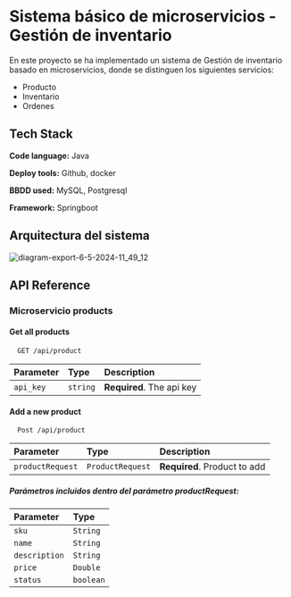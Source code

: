 
# Sistema básico de microservicios - Gestión de inventario

En este proyecto se ha implementado un sistema de Gestión de inventario basado en microservicios, donde se distinguen los siguientes servicios:

* Producto
* Inventario
* Ordenes


## Tech Stack

**Code language:** Java

**Deploy tools:** Github, docker

**BBDD used:** MySQL, Postgresql

**Framework:** Springboot


## Arquitectura del sistema
![diagram-export-6-5-2024-11_49_12](https://github.com/ricardorma/microservices_system/assets/45419870/e4a3c76e-8c0d-4f59-9b55-d989703c6cb6)



## API Reference

### Microservicio products

#### Get all products

```http
  GET /api/product
```

| Parameter | Type     | Description                |
| :-------- | :------- | :------------------------- |
| `api_key` | `string` | **Required**. The api key |

#### Add a new product

```http
  Post /api/product
```

| Parameter | Type     | Description                       |
| :-------- | :------- | :-------------------------------- |
| `productRequest`      | `ProductRequest` | **Required**. Product to add

##### Parámetros incluidos dentro del parámetro productRequest:

| Parameter | Type     |
| :-------- | :------- |
| `sku`      | `String` 
| `name`      | `String` |
| `description`      | `String` 
| `price`      | `Double` 
| `status`      | `boolean` 




